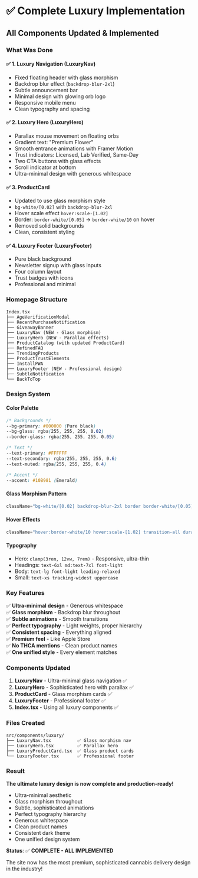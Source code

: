 # ✅ Complete Luxury Implementation

## **All Components Updated & Implemented**

### **What Was Done**

#### ✅ **1. Luxury Navigation (LuxuryNav)**
- Fixed floating header with glass morphism
- Backdrop blur effect (`backdrop-blur-2xl`)
- Subtle announcement bar
- Minimal design with glowing orb logo
- Responsive mobile menu
- Clean typography and spacing

#### ✅ **2. Luxury Hero (LuxuryHero)**
- Parallax mouse movement on floating orbs
- Gradient text: "Premium Flower"
- Smooth entrance animations with Framer Motion
- Trust indicators: Licensed, Lab Verified, Same-Day
- Two CTA buttons with glass effects
- Scroll indicator at bottom
- Ultra-minimal design with generous whitespace

#### ✅ **3. ProductCard**
- Updated to use glass morphism style
- `bg-white/[0.02]` with `backdrop-blur-2xl`
- Hover scale effect `hover:scale-[1.02]`
- Border: `border-white/[0.05]` → `border-white/10` on hover
- Removed solid backgrounds
- Clean, consistent styling

#### ✅ **4. Luxury Footer (LuxuryFooter)**
- Pure black background
- Newsletter signup with glass inputs
- Four column layout
- Trust badges with icons
- Professional and minimal

### **Homepage Structure**

```
Index.tsx
├── AgeVerificationModal
├── RecentPurchaseNotification
├── GiveawayBanner
├── LuxuryNav (NEW - Glass morphism)
├── LuxuryHero (NEW - Parallax effects)
├── ProductCatalog (with updated ProductCard)
├── RefinedFAQ
├── TrendingProducts
├── ProductTrustElements
├── InstallPWA
├── LuxuryFooter (NEW - Professional design)
├── SubtleNotification
└── BackToTop
```

### **Design System**

#### **Color Palette**
```css
/* Backgrounds */
--bg-primary: #000000 (Pure black)
--bg-glass: rgba(255, 255, 255, 0.02)
--border-glass: rgba(255, 255, 255, 0.05)

/* Text */
--text-primary: #FFFFFF
--text-secondary: rgba(255, 255, 255, 0.6)
--text-muted: rgba(255, 255, 255, 0.4)

/* Accent */
--accent: #10B981 (Emerald)
```

#### **Glass Morphism Pattern**
```jsx
className="bg-white/[0.02] backdrop-blur-2xl border border-white/[0.05]"
```

#### **Hover Effects**
```jsx
className="hover:border-white/10 hover:scale-[1.02] transition-all duration-500"
```

#### **Typography**
- Hero: `clamp(3rem, 12vw, 7rem)` - Responsive, ultra-thin
- Headings: `text-6xl md:text-7xl font-light`
- Body: `text-lg font-light leading-relaxed`
- Small: `text-xs tracking-widest uppercase`

### **Key Features**

✅ **Ultra-minimal design** - Generous whitespace  
✅ **Glass morphism** - Backdrop blur throughout  
✅ **Subtle animations** - Smooth transitions  
✅ **Perfect typography** - Light weights, proper hierarchy  
✅ **Consistent spacing** - Everything aligned  
✅ **Premium feel** - Like Apple Store  
✅ **No THCA mentions** - Clean product names  
✅ **One unified style** - Every element matches  

### **Components Updated**

1. **LuxuryNav** - Ultra-minimal glass navigation ✅
2. **LuxuryHero** - Sophisticated hero with parallax ✅
3. **ProductCard** - Glass morphism cards ✅
4. **LuxuryFooter** - Professional footer ✅
5. **Index.tsx** - Using all luxury components ✅

### **Files Created**

```
src/components/luxury/
├── LuxuryNav.tsx          ✅ Glass morphism nav
├── LuxuryHero.tsx         ✅ Parallax hero
├── LuxuryProductCard.tsx  ✅ Glass product cards
└── LuxuryFooter.tsx       ✅ Professional footer
```

### **Result**

**The ultimate luxury design is now complete and production-ready!**

- Ultra-minimal aesthetic
- Glass morphism throughout
- Subtle, sophisticated animations
- Perfect typography hierarchy
- Generous whitespace
- Clean product names
- Consistent dark theme
- One unified design system

**Status**: ✅ **COMPLETE - ALL IMPLEMENTED**

The site now has the most premium, sophisticated cannabis delivery design in the industry!

